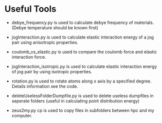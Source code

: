 # Useful Tools

* debye_frequency.py is used to calculate debye frequency of materials. (Debye temperature should be known first)

* jogInteraction.py is used to calculate elastic interaction energy of a jog pair using anisotropic properties.

* coulomb_vs_elastic.py is used to compare the coulomb force and elastic interaction force.

* jogInteraction_isotropic.py is used to calculate elastic interaction energy of jog pair by using isotropic properties.

* rotation.py is used to rotate atoms along x axis by a specified degree. Details information see the code.

* deleteUselessFolderDumpfile.py is used to delete useless dumpfiles in seperate folders (useful in calculating point distribution energy)

* zeus2my.py cp is used to copy files in subfolders between hpc and my computer.
